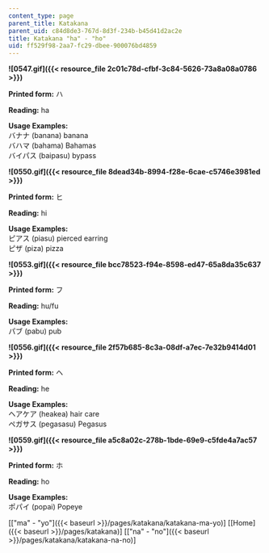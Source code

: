 ```yaml
---
content_type: page
parent_title: Katakana
parent_uid: c84d8de3-767d-8d3f-234b-b45d41d2ac2e
title: Katakana "ha" - "ho"
uid: ff529f98-2aa7-fc29-dbee-900076bd4859
---
```


**![0547.gif]({{< resource_file 2c01c78d-cfbf-3c84-5626-73a8a08a0786 >}})**

**Printed form:** ハ

**Reading:** ha

**Usage Examples:**  
バナナ (banana) banana  
バハマ (bahama) Bahamas  
バイパス (baipasu) bypass

**![0550.gif]({{< resource_file 8dead34b-8994-f28e-6cae-c5746e3981ed >}})**

**Printed form:** ヒ

**Reading:** hi

**Usage Examples:**  
ピアス (piasu) pierced earring  
ピザ (piza) pizza

**![0553.gif]({{< resource_file bcc78523-f94e-8598-ed47-65a8da35c637 >}})**

**Printed form:** フ

**Reading:** hu/fu

**Usage Examples:**  
パブ (pabu) pub

**![0556.gif]({{< resource_file 2f57b685-8c3a-08df-a7ec-7e32b9414d01 >}})**

**Printed form:** ヘ

**Reading:** he

**Usage Examples:**  
ヘアケア (heakea) hair care  
ペガサス (pegasasu) Pegasus

**![0559.gif]({{< resource_file a5c8a02c-278b-1bde-69e9-c5fde4a7ac57 >}})**

**Printed form:** ホ

**Reading:** ho

**Usage Examples:**  
ポパイ (popai) Popeye

  
\[["ma" - "yo"]({{< baseurl >}}/pages/katakana/katakana-ma-yo)\] \[[Home]({{< baseurl >}}/pages/katakana)\] \[["na" - "no"]({{< baseurl >}}/pages/katakana/katakana-na-no)\]